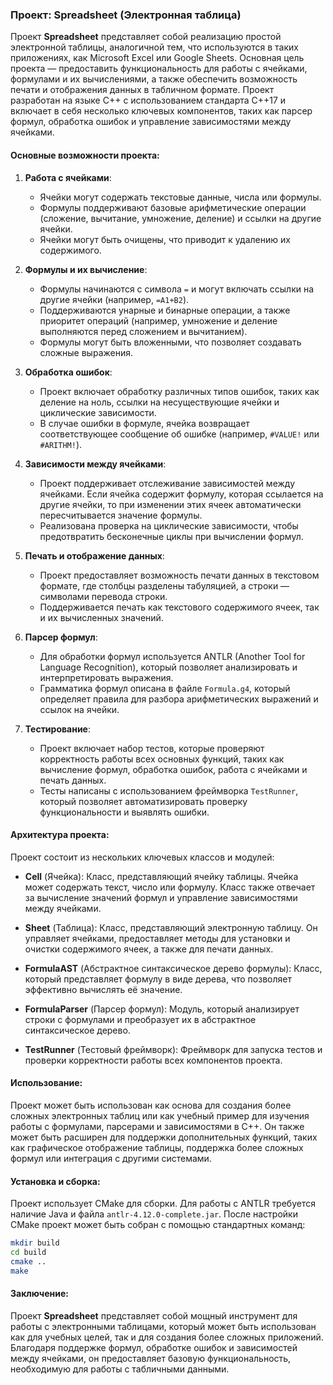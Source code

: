 ### Проект: Spreadsheet (Электронная таблица)

Проект **Spreadsheet** представляет собой реализацию простой электронной таблицы, аналогичной тем, что используются в таких приложениях, как Microsoft Excel или Google Sheets. Основная цель проекта — предоставить функциональность для работы с ячейками, формулами и их вычислениями, а также обеспечить возможность печати и отображения данных в табличном формате. Проект разработан на языке C++ с использованием стандарта C++17 и включает в себя несколько ключевых компонентов, таких как парсер формул, обработка ошибок и управление зависимостями между ячейками.

#### Основные возможности проекта:

1. **Работа с ячейками**:
   - Ячейки могут содержать текстовые данные, числа или формулы.
   - Формулы поддерживают базовые арифметические операции (сложение, вычитание, умножение, деление) и ссылки на другие ячейки.
   - Ячейки могут быть очищены, что приводит к удалению их содержимого.

2. **Формулы и их вычисление**:
   - Формулы начинаются с символа `=` и могут включать ссылки на другие ячейки (например, `=A1+B2`).
   - Поддерживаются унарные и бинарные операции, а также приоритет операций (например, умножение и деление выполняются перед сложением и вычитанием).
   - Формулы могут быть вложенными, что позволяет создавать сложные выражения.

3. **Обработка ошибок**:
   - Проект включает обработку различных типов ошибок, таких как деление на ноль, ссылки на несуществующие ячейки и циклические зависимости.
   - В случае ошибки в формуле, ячейка возвращает соответствующее сообщение об ошибке (например, `#VALUE!` или `#ARITHM!`).

4. **Зависимости между ячейками**:
   - Проект поддерживает отслеживание зависимостей между ячейками. Если ячейка содержит формулу, которая ссылается на другие ячейки, то при изменении этих ячеек автоматически пересчитывается значение формулы.
   - Реализована проверка на циклические зависимости, чтобы предотвратить бесконечные циклы при вычислении формул.

5. **Печать и отображение данных**:
   - Проект предоставляет возможность печати данных в текстовом формате, где столбцы разделены табуляцией, а строки — символами перевода строки.
   - Поддерживается печать как текстового содержимого ячеек, так и их вычисленных значений.

6. **Парсер формул**:
   - Для обработки формул используется ANTLR (Another Tool for Language Recognition), который позволяет анализировать и интерпретировать выражения.
   - Грамматика формул описана в файле `Formula.g4`, который определяет правила для разбора арифметических выражений и ссылок на ячейки.

7. **Тестирование**:
   - Проект включает набор тестов, которые проверяют корректность работы всех основных функций, таких как вычисление формул, обработка ошибок, работа с ячейками и печать данных.
   - Тесты написаны с использованием фреймворка `TestRunner`, который позволяет автоматизировать проверку функциональности и выявлять ошибки.

#### Архитектура проекта:

Проект состоит из нескольких ключевых классов и модулей:

- **Cell** (Ячейка): Класс, представляющий ячейку таблицы. Ячейка может содержать текст, число или формулу. Класс также отвечает за вычисление значений формул и управление зависимостями между ячейками.
  
- **Sheet** (Таблица): Класс, представляющий электронную таблицу. Он управляет ячейками, предоставляет методы для установки и очистки содержимого ячеек, а также для печати данных.

- **FormulaAST** (Абстрактное синтаксическое дерево формулы): Класс, который представляет формулу в виде дерева, что позволяет эффективно вычислять её значение.

- **FormulaParser** (Парсер формул): Модуль, который анализирует строки с формулами и преобразует их в абстрактное синтаксическое дерево.

- **TestRunner** (Тестовый фреймворк): Фреймворк для запуска тестов и проверки корректности работы всех компонентов проекта.

#### Использование:

Проект может быть использован как основа для создания более сложных электронных таблиц или как учебный пример для изучения работы с формулами, парсерами и зависимостями в C++. Он также может быть расширен для поддержки дополнительных функций, таких как графическое отображение таблицы, поддержка более сложных формул или интеграция с другими системами.

#### Установка и сборка:

Проект использует CMake для сборки. Для работы с ANTLR требуется наличие Java и файла `antlr-4.12.0-complete.jar`. После настройки CMake проект может быть собран с помощью стандартных команд:

```bash
mkdir build
cd build
cmake ..
make
```

#### Заключение:

Проект **Spreadsheet** представляет собой мощный инструмент для работы с электронными таблицами, который может быть использован как для учебных целей, так и для создания более сложных приложений. Благодаря поддержке формул, обработке ошибок и зависимостей между ячейками, он предоставляет базовую функциональность, необходимую для работы с табличными данными.
